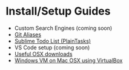 # Install/Setup Guides

- Custom Search Engines (coming soon)
- [Git Aliases](https://github.com/rickytranmer/guides/tree/master/git-alias)
- [Sublime Todo List (PlainTasks)](https://github.com/rickytranmer/guides/tree/master/sublime-tasks)
- VS Code setup (coming soon)
- [Useful OSX downloads](https://github.com/rickytranmer/guides/tree/master/useful-downloads)
- [Windows VM on Mac OSX using VirtualBox](https://github.com/rickytranmer/guides/tree/master/windows-virtual-box)